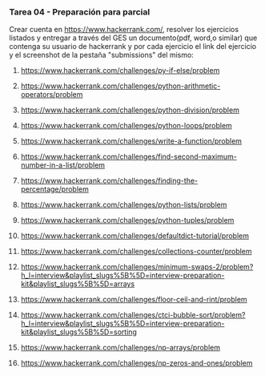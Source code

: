 ### Tarea 04 - Preparación para parcial

Crear cuenta en https://www.hackerrank.com/, resolver los ejercicios listados y entregar a través del GES un documento(pdf, word,o similar) que contenga su usuario de hackerrank y por cada ejercicio el link del ejercicio y el screenshot de la pestaña "submissions" del mismo:

1) https://www.hackerrank.com/challenges/py-if-else/problem

2) https://www.hackerrank.com/challenges/python-arithmetic-operators/problem

3) https://www.hackerrank.com/challenges/python-division/problem

4) https://www.hackerrank.com/challenges/python-loops/problem

5) https://www.hackerrank.com/challenges/write-a-function/problem

6) https://www.hackerrank.com/challenges/find-second-maximum-number-in-a-list/problem

7) https://www.hackerrank.com/challenges/finding-the-percentage/problem

8) https://www.hackerrank.com/challenges/python-lists/problem

9) https://www.hackerrank.com/challenges/python-tuples/problem

10) https://www.hackerrank.com/challenges/defaultdict-tutorial/problem

11) https://www.hackerrank.com/challenges/collections-counter/problem

12) https://www.hackerrank.com/challenges/minimum-swaps-2/problem?h_l=interview&playlist_slugs%5B%5D=interview-preparation-kit&playlist_slugs%5B%5D=arrays

13) https://www.hackerrank.com/challenges/floor-ceil-and-rint/problem

14) https://www.hackerrank.com/challenges/ctci-bubble-sort/problem?h_l=interview&playlist_slugs%5B%5D=interview-preparation-kit&playlist_slugs%5B%5D=sorting

15) https://www.hackerrank.com/challenges/np-arrays/problem

16) https://www.hackerrank.com/challenges/np-zeros-and-ones/problem 
